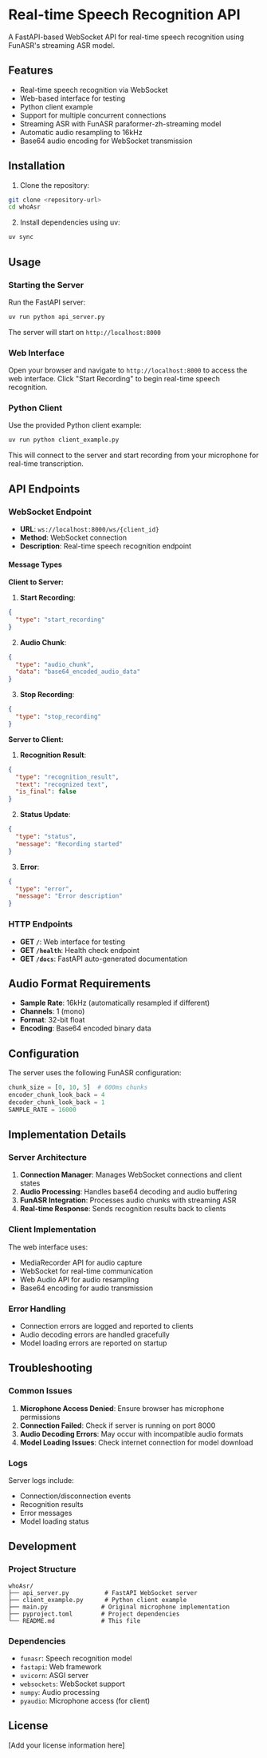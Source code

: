 # Real-time Speech Recognition API

A FastAPI-based WebSocket API for real-time speech recognition using FunASR's streaming ASR model.

## Features

- Real-time speech recognition via WebSocket
- Web-based interface for testing
- Python client example
- Support for multiple concurrent connections
- Streaming ASR with FunASR paraformer-zh-streaming model
- Automatic audio resampling to 16kHz
- Base64 audio encoding for WebSocket transmission

## Installation

1. Clone the repository:
```bash
git clone <repository-url>
cd whoAsr
```

2. Install dependencies using uv:
```bash
uv sync
```

## Usage

### Starting the Server

Run the FastAPI server:
```bash
uv run python api_server.py
```

The server will start on `http://localhost:8000`

### Web Interface

Open your browser and navigate to `http://localhost:8000` to access the web interface. Click "Start Recording" to begin real-time speech recognition.

### Python Client

Use the provided Python client example:

```bash
uv run python client_example.py
```

This will connect to the server and start recording from your microphone for real-time transcription.

## API Endpoints

### WebSocket Endpoint

- **URL**: `ws://localhost:8000/ws/{client_id}`
- **Method**: WebSocket connection
- **Description**: Real-time speech recognition endpoint

#### Message Types

**Client to Server:**

1. **Start Recording**:
```json
{
  "type": "start_recording"
}
```

2. **Audio Chunk**:
```json
{
  "type": "audio_chunk",
  "data": "base64_encoded_audio_data"
}
```

3. **Stop Recording**:
```json
{
  "type": "stop_recording"
}
```

**Server to Client:**

1. **Recognition Result**:
```json
{
  "type": "recognition_result",
  "text": "recognized text",
  "is_final": false
}
```

2. **Status Update**:
```json
{
  "type": "status",
  "message": "Recording started"
}
```

3. **Error**:
```json
{
  "type": "error",
  "message": "Error description"
}
```

### HTTP Endpoints

- **GET `/`**: Web interface for testing
- **GET `/health`**: Health check endpoint
- **GET `/docs`**: FastAPI auto-generated documentation

## Audio Format Requirements

- **Sample Rate**: 16kHz (automatically resampled if different)
- **Channels**: 1 (mono)
- **Format**: 32-bit float
- **Encoding**: Base64 encoded binary data

## Configuration

The server uses the following FunASR configuration:

```python
chunk_size = [0, 10, 5]  # 600ms chunks
encoder_chunk_look_back = 4
decoder_chunk_look_back = 1
SAMPLE_RATE = 16000
```

## Implementation Details

### Server Architecture

1. **Connection Manager**: Manages WebSocket connections and client states
2. **Audio Processing**: Handles base64 decoding and audio buffering
3. **FunASR Integration**: Processes audio chunks with streaming ASR
4. **Real-time Response**: Sends recognition results back to clients

### Client Implementation

The web interface uses:
- MediaRecorder API for audio capture
- WebSocket for real-time communication
- Web Audio API for audio resampling
- Base64 encoding for audio transmission

### Error Handling

- Connection errors are logged and reported to clients
- Audio decoding errors are handled gracefully
- Model loading errors are reported on startup

## Troubleshooting

### Common Issues

1. **Microphone Access Denied**: Ensure browser has microphone permissions
2. **Connection Failed**: Check if server is running on port 8000
3. **Audio Decoding Errors**: May occur with incompatible audio formats
4. **Model Loading Issues**: Check internet connection for model download

### Logs

Server logs include:
- Connection/disconnection events
- Recognition results
- Error messages
- Model loading status

## Development

### Project Structure

```
whoAsr/
├── api_server.py          # FastAPI WebSocket server
├── client_example.py      # Python client example
├── main.py               # Original microphone implementation
├── pyproject.toml        # Project dependencies
└── README.md             # This file
```

### Dependencies

- `funasr`: Speech recognition model
- `fastapi`: Web framework
- `uvicorn`: ASGI server
- `websockets`: WebSocket support
- `numpy`: Audio processing
- `pyaudio`: Microphone access (for client)

## License

[Add your license information here]
